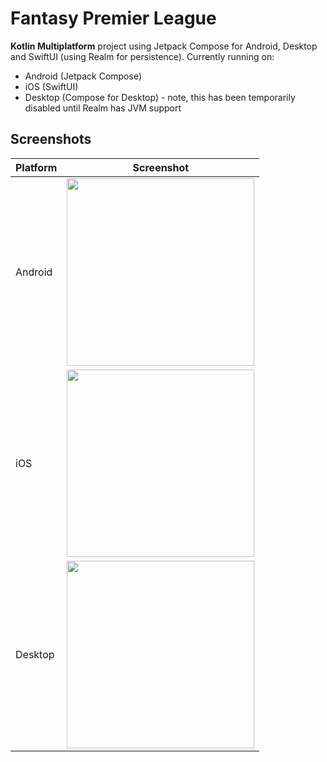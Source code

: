 # Fantasy Premier League

**Kotlin Multiplatform** project using Jetpack Compose for Android, Desktop and SwiftUI (using Realm for persistence). Currently running on:
* Android (Jetpack Compose)
* iOS (SwiftUI)
* Desktop (Compose for Desktop) - note, this has been temporarily disabled until Realm has JVM support


## Screenshots
|Platform|Screenshot|
|---|---|
|Android|<img src="/art/screenshot1.png?raw=true" width=300/>|
|iOS|<img src="/art/screenshot2.png?raw=true" width=300/>|
|Desktop|<img src="/art/screenshot3.png?raw=true" width=300/>|
